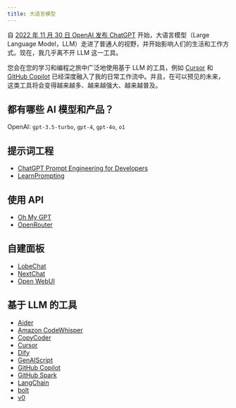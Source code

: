 ```yaml
---
title: 大语言模型
---
```


自 [2022 年 11 月 30 日 OpenAI 发布 ChatGPT](https://openai.com/index/chatgpt/) 开始，大语言模型（Large Language Model，LLM）走进了普通人的视野，并开始影响人们的生活和工作方式。现在，我几乎离不开 LLM 这一工具。

您会在您的学习和编程之旅中广泛地使用基于 LLM 的工具，例如 [Cursor](https://www.cursor.com/) 和 [GitHub Copilot](https://github.com/features/copilot) 已经深度融入了我的日常工作流中。并且，在可以预见的未来，这类工具将会变得越来越多、越来越强大、越来越普及。

## 都有哪些 AI 模型和产品？

OpenAI: `gpt-3.5-turbo`, `gpt-4`, `gpt-4o`, `o1`

## 提示词工程

- [ChatGPT Prompt Engineering for Developers](https://www.deeplearning.ai/short-courses/chatgpt-prompt-engineering-for-developers/)
- [LearnPrompting](https://learnprompting.org/)

## 使用 API

- [Oh My GPT](https://www.ohmygpt.com/)
- [OpenRouter](https://openrouter.ai/)

## 自建面板

- [LobeChat](https://lobehub.com/)
- [NextChat](https://nextchat.dev/)
- [Open WebUI](https://openwebui.com/)

## 基于 LLM 的工具

- [Aider](https://aider.chat/)
- [Amazon CodeWhisper](https://docs.aws.amazon.com/codewhisperer/latest/userguide/what-is-cwspr.html)
- [CopyCoder](https://copycoder.ai/)
- [Cursor](https://www.cursor.com/)
- [Dify](https://dify.ai/)
- [GenAIScript](https://microsoft.github.io/genaiscript/)
- [GitHub Copilot](https://github.com/features/copilot)
- [GitHub Spark](https://githubnext.com/projects/github-spark)
- [LangChain](https://www.langchain.com/)
- [bolt](https://bolt.new/)
- [v0](https://v0.dev/)
